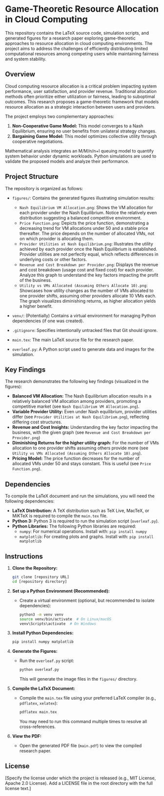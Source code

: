 # Game-Theoretic Resource Allocation in Cloud Computing

This repository contains the LaTeX source code, simulation scripts, and generated figures for a research paper exploring game-theoretic approaches to resource allocation in cloud computing environments. The project aims to address the challenges of efficiently distributing limited computational resources among competing users while maintaining fairness and system stability.

## Overview

Cloud computing resource allocation is a critical problem impacting system performance, user satisfaction, and provider revenue. Traditional allocation methods often prioritize either utilization or fairness, leading to suboptimal outcomes. This research proposes a game-theoretic framework that models resource allocation as a strategic interaction between users and providers.

The project employs two complementary approaches:

1.  **Non-Cooperative Game Model:** This model converges to a Nash Equilibrium, ensuring no user benefits from unilateral strategy changes.
2.  **Bargaining Game Model:** This model optimizes collective utility through cooperative negotiations.

Mathematical analysis integrates an M/M/n/n+l queuing model to quantify system behavior under dynamic workloads. Python simulations are used to validate the proposed models and analyze their performance.

## Project Structure

The repository is organized as follows:

- `figures/`: Contains the generated figures illustrating simulation results:

  - `Nash Equilibrium VM Allocation.png`: Shows the VM allocation for each provider under the Nash Equilibrium. Notice the relatively even distribution suggesting a balanced competitive environment.
  - `Price Function.png`: Depicts the price function, demonstrating a decreasing trend for VM allocations under 50 and a stable price thereafter. The price depends on the number of allocated VMs, not on which provider is allocating them.
  - `Provider Utilities at Nash Equilibrium.png`: Illustrates the utility achieved by each provider once the Nash Equilibrium is established. Provider utilities are not perfectly equal, which reflects differences in underlying costs or other factors.
  - `Revenue and Cost Breakdown per Provider.png`: Displays the revenue and cost breakdown (usage cost and fixed cost) for each provider. Analyze this graph to understand the key factors impacting the profit of the business.
  - `Utility vs VMs Allocated (Assuming Others Allocate 10).png`: Showcases how utility changes as the number of VMs allocated to one provider shifts, assuming other providers allocate 10 VMs each. The graph visualizes diminishing returns, as higher allocation yields a higher benefit.

- `venv/`: (Potentially) Contains a virtual environment for managing Python dependencies (if one was created).
- `.gitignore`: Specifies intentionally untracked files that Git should ignore.
- `main.tex`: The main LaTeX source file for the research paper.
- `overleaf.py`: A Python script used to generate data and images for the simulation.

## Key Findings

The research demonstrates the following key findings (visualized in the figures):

- **Balanced VM Allocation:** The Nash Equilibrium allocation results in a relatively balanced VM allocation among providers, promoting a competitive market (see `Nash Equilibrium VM Allocation.png`).
- **Variable Provider Utility:** Even under Nash equilibrium, provider utilities differ (see `Provider Utilities at Nash Equilibrium.png`), reflecting differing cost structures.
- **Revenue and Cost Insights:** Understanding the key factor impacting the business, with the given graph (see `Revenue and Cost Breakdown per Provider.png`)
- **Diminishing Returns for the higher utility graph:** For the number of VMs allocation to one provider shifts assuming others provide more (see `Utility vs VMs Allocated (Assuming Others Allocate 10).png`).
- **Pricing Model:** The price function decreases for the number of allocated VMs under 50 and stays constant. This is useful (see `Price Function.png`).

## Dependencies

To compile the LaTeX document and run the simulations, you will need the following dependencies:

- **LaTeX Distribution:** A TeX distribution such as TeX Live, MacTeX, or MiKTeX is required to compile the `main.tex` file.
- **Python 3:** Python 3 is required to run the simulation script (`overleaf.py`).
- **Python Libraries:** The following Python libraries are required:
  - `numpy`: For numerical operations. Install with: `pip install numpy`
  - `matplotlib`: For creating plots and graphs. Install with: `pip install matplotlib`

## Instructions

1.  **Clone the Repository:**

    ```bash
    git clone [repository URL]
    cd [repository directory]
    ```

2.  **Set up a Python Environment (Recommended):**

    - Create a virtual environment (optional, but recommended to isolate dependencies):

      ```bash
      python3 -m venv venv
      source venv/bin/activate  # On Linux/macOS
      venv\Scripts\activate  # On Windows
      ```

3.  **Install Python Dependencies:**

    ```bash
    pip install numpy matplotlib
    ```

4.  **Generate the Figures:**

    - Run the `overleaf.py` script:

      ```bash
      python overleaf.py
      ```

      This will generate the image files in the `figures/` directory.

5.  **Compile the LaTeX Document:**

    - Compile the `main.tex` file using your preferred LaTeX compiler (e.g., `pdflatex`, `xelatex`):

      ```bash
      pdflatex main.tex
      ```

      You may need to run this command multiple times to resolve all cross-references.

6.  **View the PDF:**

    - Open the generated PDF file (`main.pdf`) to view the compiled research paper.

## License

[Specify the license under which the project is released (e.g., MIT License, Apache 2.0 License). Add a LICENSE file in the root directory with the full license text.]
